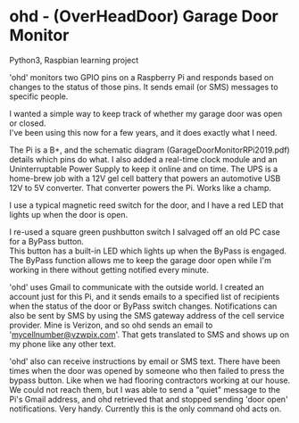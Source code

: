 # ohd - (OverHeadDoor) Garage Door Monitor

Python3, Raspbian learning project

'ohd' monitors two GPIO pins on a Raspberry Pi and responds based on changes to
the status of those pins.  It sends email (or SMS) messages to specific people.

I wanted a simple way to keep track of whether my garage door was open or closed.  
I've been using this now for a few years, and it does exactly what I need.

The Pi is a B+, and the schematic diagram (GarageDoorMonitorRPi2019.pdf) details which pins do what.
I also added a real-time clock module and an Uninterruptable Power Supply to keep it online and
on time.  The UPS is a home-brew job with a 12V gel cell battery that powers an automotive USB
12V to 5V converter.  That converter powers the Pi.  Works like a champ.

I use a typical magnetic reed switch for the door, and I have a red LED that lights up when the door is open.

I re-used a square green pushbutton switch I salvaged off an old PC case for a ByPass button.  
This button has a built-in LED which lights up when the ByPass is engaged.  The ByPass function
allows me to keep the garage door open while I'm working in there without getting notified
every minute.

'ohd' uses Gmail to communicate with the outside world.  I created an account just for this Pi,
and it sends emails to a specified list of recipients when the status of the door or ByPass switch
changes.  Notifications can also be sent by SMS by using the SMS gateway address of the cell service
provider.  Mine is Verizon, and so ohd sends an email to 'mycellnumber@vzwpix.com'.  That gets
translated to SMS and shows up on my phone like any other text.

'ohd' also can receive instructions by email or SMS text.  There have been times when the door was opened by
someone who then failed to press the bypass button.  Like when we had flooring contractors working at
our house.  We could not reach them, but I was able to send a "quiet" message to the Pi's Gmail address,
and ohd retrieved that and stopped sending 'door open' notifications.  Very handy.  Currently this is the
only command ohd acts on.
